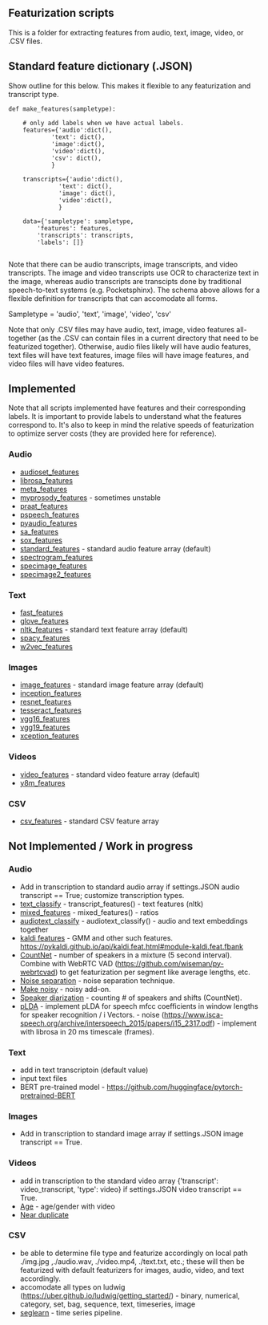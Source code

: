 ## Featurization scripts

This is a folder for extracting features from audio, text, image, video, or .CSV files. 

## Standard feature dictionary (.JSON)

Show outline for this below. This makes it flexible to any featurization and transcript type.

```
def make_features(sampletype):

	# only add labels when we have actual labels.
	features={'audio':dict(),
		    'text': dict(),
		    'image':dict(),
		    'video':dict(),
		    'csv': dict(),
		    }
            
 	transcripts={'audio':dict(),
		      'text': dict(),
		      'image': dict(),
		      'video':dict(),
		      }

	data={'sampletype': sampletype,
		'features': features,
		'transcripts': transcripts,
		'labels': []}
        
```

Note that there can be audio transcripts, image transcripts, and video transcripts. The image and video transcripts use OCR to characterize text in the image, whereas audio transcripts are transcipts done by traditional speech-to-text systems (e.g. Pocketsphinx). The schema above allows for a flexible definition for transcripts that can accomodate all forms. 

Sampletype = 'audio', 'text', 'image', 'video', 'csv'

Note that only .CSV files may have audio, text, image, video features all-together (as the .CSV can contain files in a current directory that need to be featurized together). Otherwise, audio files likely will have audio features, text files will have text features, image files will have image features, and video files will have video features. 

## Implemented 

Note that all scripts implemented have features and their corresponding labels. It is important to provide labels to understand what the features correspond to. It's also to keep in mind the relative speeds of featurization to optimize server costs (they are provided here for reference).

### Audio
* [audioset_features]()
* [librosa_features]()
* [meta_features]()
* [myprosody_features]() - sometimes unstable 
* [praat_features]()
* [pspeech_features]() 
* [pyaudio_features]()
* [sa_features]()
* [sox_features]()
* [standard_features]() - standard audio feature array (default)
* [spectrogram_features]() 
* [specimage_features]()
* [specimage2_features]()

### Text
* [fast_features]()
* [glove_features]() 
* [nltk_features]() - standard text feature array (default)
* [spacy_features]() 
* [w2vec_features]() 

### Images 
* [image_features]() - standard image feature array (default)
* [inception_features]() 	
* [resnet_features]()
* [tesseract_features]()	
* [vgg16_features]() 
* [vgg19_features]() 
* [xception_features]() 

### Videos 
* [video_features]() - standard video feature array (default)
* [y8m_features]() 

### CSV 
* [csv_features]() - standard CSV feature array

## Not Implemented / Work in progress
### Audio
* Add in transcription to standard audio array if settings.JSON audio transcript == True; customize transcription types.
* [text_classify]() - transcript_features() - text features (nltk) 
* [mixed_features]() - mixed_features() - ratios 
* [audiotext_classify]() - audiotext_classify() - audio and text embeddings together 
* [kaldi features](https://github.com/pykaldi/pykaldi)  - GMM and other such features. https://pykaldi.github.io/api/kaldi.feat.html#module-kaldi.feat.fbank
* [CountNet](https://github.com/faroit/CountNet) - number of speakers in a mixture (5 second interval). Combine with WebRTC VAD (https://github.com/wiseman/py-webrtcvad) to get featurization per segment like average lengths, etc. 
* [Noise separation](https://github.com/seanwood/gcc-nmf) - noise separation technique.
* [Make noisy](https://github.com/Sato-Kunihiko/audio-SNR/) - noisy add-on.
* [Speaker diarization](https://github.com/faroit/CountNet) - counting # of speakers and shifts (CountNet). 
* [pLDA](https://github.com/RaviSoji/plda) - implement pLDA for speech mfcc coefficients in window lengths for speaker recognition / i Vectors. - noise (https://www.isca-speech.org/archive/interspeech_2015/papers/i15_2317.pdf) - implement with librosa in 20 ms timescale (frames).

### Text
* add in text transcriptoin (default value) 
* input text files 
* BERT pre-trained model - https://github.com/huggingface/pytorch-pretrained-BERT

### Images 
* Add in transcription to standard image array if settings.JSON image transcript == True.

### Videos 
* add in transcription to the standard video array {'transcript': video_transcript, 'type': video} if settings.JSON video transcript == True.
* [Age](https://github.com/deepinsight/insightface) - age/gender with video 
* [Near duplicate](https://github.com/Chinmay26/Near-Duplicate-Video-Detection)

### CSV 
* be able to determine file type and featurize accordingly on local path ./img.jpg ,./audio.wav, ./video.mp4, ./text.txt, etc.; these will then be featurized with default featurizers for images, audio, video, and text accordingly.
* accomodate all types on ludwig (https://uber.github.io/ludwig/getting_started/) - binary, numerical, category, set, bag, sequence, text, timeseries, image
* [seglearn](https://github.com/dmbee/seglearn) - time series pipeline.

